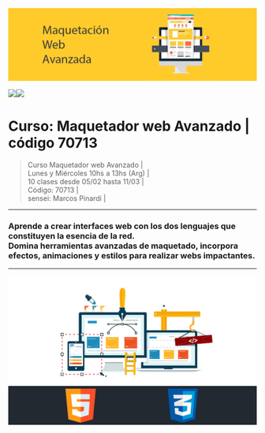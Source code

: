 <img src="extras/imgs/git-header.png">

<img src="https://img.shields.io/badge/HTML-F38454?style=for-the-badge&logo=html5&logoColor=white"><img src="https://img.shields.io/badge/CSS-1490fc?&style=for-the-badge&logo=css3&logoColor=white">

# Curso: Maquetador web Avanzado  |  código 70713

> Curso Maquetador web Avanzado |   
> Lunes y Miércoles 10hs a 13hs (Arg) |  
> 10 clases desde 05/02 hasta 11/03  |  
> Código: 70713 |  
> sensei: Marcos Pinardi |

--- 

### Aprende a crear interfaces web con los dos lenguajes que constituyen la esencia de la red.<br> Domina herramientas avanzadas de maquetado, incorpora efectos, animaciones y estilos para realizar webs impactantes.

---





<img src="extras/imgs/separador.png"> 
<img src="extras/imgs/git-footer.png"> 
